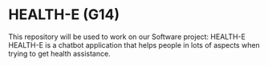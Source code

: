 # HEALTH-E (G14)
This repository will be used to work on our Software project: HEALTH-E
HEALTH-E is a chatbot application that helps people in lots of aspects when trying to get health assistance.
